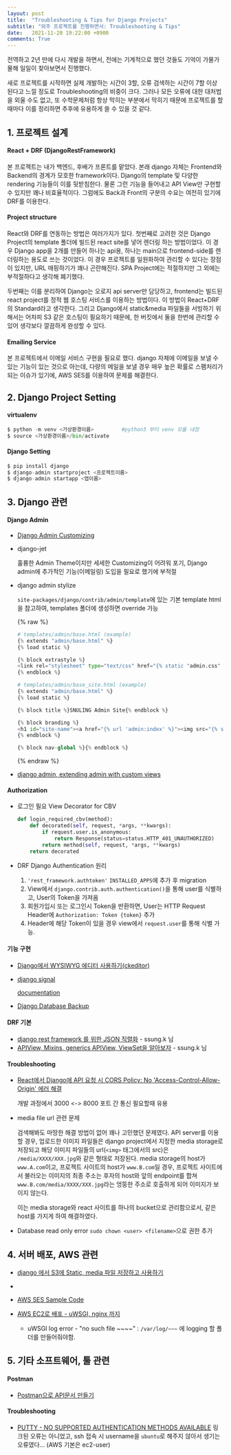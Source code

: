 ```yaml
---
layout: post
title:  "Troubleshooting & Tips for Django Projects"
subtitle: "외주 프로젝트를 진행하면서: Troubleshooting & Tips"
date:   2021-11-20 19:22:00 +0900
comments: True
---
```


전역하고 2년 만에 다시 개발을 하면서, 전에는 기계적으로 했던 것들도 기억이 가물가물해 일일이 찾아보면서 진행했다.

새로 프로젝트를 시작하면 실제 개발하는 시간이 3할, 오류 검색하는 시간이 7할 이상 된다고 느낄 정도로 Troubleshooting의 비중이 크다.
그러나 모든 오류에 대한 대처법을 외울 수도 없고, 또 수학문제처럼 항상 막히는 부분에서 막히기 때문에 프로젝트를 할 때마다 이를 정리하면 추후에 유용하게 쓸 수 있을 것 같다.


## 1. 프로젝트 설계

#### React + DRF (DjangoRestFramework)

본 프로젝트는 내가 백엔드, 후배가 프론트를 맡았다. 본래 django 자체는 Frontend와 Backend의 경계가 모호한 framework이다. Django의 template 및 다양한 rendering 기능들이 이를 뒷받침한다. 물론 그런 기능을 들어내고 API View만 구현할 수 있지만 꽤나 비효율적이다.
그럼에도 Back과 Front의 구분의 수요는 여전히 있기에 DRF를 이용한다.

#### Project structure

React와 DRF를 연동하는 방법은 여러가지가 있다. 첫번째로 고려한 것은 Django Project의 template 폴더에 빌드된 react site를 넣어 렌더링 하는 방법이었다. 이 경우 Django app을 2개를 만들어 하나는 api용, 하나는 main으로 frontend-side를 렌더링하는 용도로 쓰는 것이었다.
이 경우 프로젝트를 일원화하여 관리할 수 있다는 장점이 있지만, URL 매핑하기가 꽤나 곤란해진다. SPA Project에는 적절하지만 그 외에는 부적절하다고 생각해 폐기했다.

두번째는 이를 분리하여 Django는 오로지 api server만 담당하고, frontend는 빌드된 react project를 정적 웹 호스팅 서비스를 이용하는 방법이다. 이 방법이 React+DRF의 Standard라고 생각한다. 그리고 Django에서 static&media 파일들을 서빙하기 위해서는 어차피 S3 같은 호스팅이 필요하기 때문에, 한 버킷에서 둘을 한번에 관리할 수 있어 생각보다 깔끔하게 완성할 수 있다.

#### Emailing Service

본 프로젝트에서 이메일 서비스 구현을 필요로 했다. django 자체에 이메일을 보낼 수 있는 기능이 있는 것으로 아는데, 다량의 메일을 보낼 경우 매우 높은 확률로 스팸처리가 되는 이슈가 있기에, AWS SES를 이용하여 문제를 해결한다.



## 2. Django Project Setting

#### virtualenv

```python
$ python -m venv <가상환경이름>         #python3 부터 venv 모듈 내장
$ source <가상환경이름>/bin/activate
```

#### Django Setting

```python
$ pip install django
$ django-admin startproject <프로젝트이름>
$ django-admin startapp <앱이름>
```

## 3. Django 관련

#### Django Admin

- [Django Admin Customizing](https://wayhome25.github.io/django/2017/03/22/django-ep8-django-admin/)
- django-jet

  훌륭한 Admin Theme이지만 세세한 Customizing이 어려워 포기, Django admin에 추가적인 기능(이메일링) 도입을 필요로 했기에 부적절

- django admin stylize

  `site-packages/django/contrib/admin/template`에 있는 기본 template html을 참고하여, templates 폴더에 생성하면 override 가능

  {% raw %}

  ```python
  # templates/admin/base.html (example)
  {% extends "admin/base.html" %}
  {% load static %}

  {% block extrastyle %}
  <link rel="stylesheet" type="text/css" href="{% static "admin.css" %}">
  {% endblock %}
  ```

  ```python
  # templates/admin/base_site.html (example)
  {% extends "admin/base.html" %}
  {% load static %}

  {% block title %}SNULING Admin Site{% endblock %}

  {% block branding %}
  <h1 id="site-name"><a href="{% url 'admin:index' %}"><img src="{% static 'img/snuling_logo.png' %}"/></a></h1>
  {% endblock %}

  {% block nav-global %}{% endblock %}
  ```

  {% endraw %}

- [django admin, extending admin with custom views](https://stackoverflow.com/questions/35875454/django-admin-extending-admin-with-custom-views)

#### Authorization

- 로그인 필요 View Decorator for CBV

  ```python
  def login_required_cbv(method):
      def decorated(self, request, *args, **kwargs):
          if request.user.is_anonymous:
              return Response(status=status.HTTP_401_UNAUTHORIZED)
          return method(self, request, *args, **kwargs)
      return decorated
  ```

- DRF Django Authentication 원리

  1. `'rest_framework.authtoken'` `INSTALLED_APPS`에 추가 후 migration
  2. View에서 `django.contrib.auth.authentication()`을 통해 user를 식별하고, User의 Token을 가져옴
  3. 회원가입시 또는 로그인시 Token을 반환하면, User는 HTTP Request Header에 `Authorization: Token {token}` 추가
  4. Header에 해당 Token이 있을 경우 view에서 `request.user`를 통해 식별 가능.

#### 기능 구현

- [Django에서 WYSIWYG 에디터 사용하기(ckeditor)](https://bookpark.github.io/2018-02-01/django-ckeditor)
- [django signal](https://dgkim5360.tistory.com/entry/django-signal-example)

  [documentation](https://docs.djangoproject.com/en/3.2/topics/signals/)

- [Django Database Backup](https://stackoverflow.com/questions/21049330/how-to-backup-a-django-db)

#### DRF 기본

- [django rest framework 를 위한 JSON 직렬화](https://ssungkang.tistory.com/entry/Django-django-rest-framework-%EB%A5%BC-%EC%9C%84%ED%95%9C-JSON-%EC%A7%81%EB%A0%AC%ED%99%94?category=320582) - ssung.k 님
- [APIView, Mixins, generics APIView, ViewSet을 알아보자](https://ssungkang.tistory.com/entry/Django-APIView-Mixins-generics-APIView-ViewSet%EC%9D%84-%EC%95%8C%EC%95%84%EB%B3%B4%EC%9E%90) - ssung.k 님

#### Troubleshooting

- [React에서 Django에 API 요청 시 CORS Policy: No 'Access-Control-Allow-Origin' 에러 해결](https://developer0809.tistory.com/21)

  개발 과정에서 3000 <-> 8000 포트 간 통신 필요할때 유용

- media file url 관련 문제

  검색해봐도 마땅한 해결 방법이 없어 꽤나 고민했던 문제였다. API server를 이용할 경우, 업로드한 이미지 파일들은 django project에서 지정한 media storage로 저장되고 해당 이미지 파일들의 url(`<img>` 태그에서의 src)은 `/media/XXXX/XXX.jpg`와 같은 형태로 저장된다.
  media storage의 host가 `www.A.com`이고, 프로젝트 사이트의 host가 `www.B.com`일 경우, 프로젝트 사이트에서 불러오는 이미지의 최종 주소는 후자의 host와 앞의 endpoint를 합쳐 `www.B.com/media/XXXX/XXX.jpg`라는 엉뚱한 주소로 호출하게 되어 이미지가 보이지 않는다.

  이는 media storage와 react 사이트를 하나의 bucket으로 관리함으로서, 같은 host를 가지게 하여 해결하였다.

- Database read only error
  `sudo chown <user> <filename>`으로 권한 추가


## 4. 서버 배포, AWS 관련

- [django 에서 S3에 Static, media 파일 저장하고 사용하기](https://blog.myungseokang.dev/posts/django-use-s3/)
-
- [AWS SES Sample Code](https://docs.aws.amazon.com/ses/latest/dg/send-an-email-using-sdk-programmatically.html#send-an-email-using-sdk-programmatically-examples)

- [AWS EC2로 배포 - uWSGI, nginx 까지](https://nachwon.github.io/django-deploy-1-aws/)
  - uWSGI log error - "no such file ~~~~" : `/var/log/~~~` 에 logging 할 폴더를 만들어줘야함.

## 5. 기타 소프트웨어, 툴 관련

#### Postman

- [Postman으로 API문서 만들기](https://velog.io/@jinee/TIL-Postman%EC%9C%BC%EB%A1%9C-API%EB%AC%B8%EC%84%9C-%EB%A7%8C%EB%93%A4%EA%B8%B0-l4k5mj31rl)

#### Troubleshooting

- [PUTTY - NO SUPPORTED AUTHENTICATION METHODS AVAILABLE](https://yooniversal.github.io/blog/post176/)
  링크된 오류는 아니었고, ssh 접속 시 username을 `ubuntu`로 해주지 않아서 생기는 오류였다... (AWS 기본은 ec2-user)
